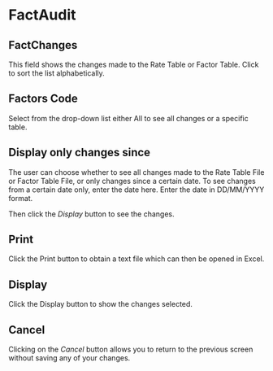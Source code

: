 # FactAudit



## FactChanges

This field shows the changes made to the Rate Table or Factor Table.
Click to sort the list alphabetically.

## Factors Code

Select from the drop-down list either All to see all changes or a
specific table.

## Display only changes since

The user can choose whether to see all changes made to the Rate Table
File or Factor Table File, or only changes since a certain date. To see
changes from a certain date only, enter the date here. Enter the date in
DD/MM/YYYY format.

Then click the _Display_ button to see the changes.

## Print

Click the Print button to obtain a text file which can then be opened in
Excel.

## Display

Click the Display button to show the changes selected.

## Cancel

Clicking on the _Cancel_ button allows you to return to the previous
screen without saving any of your changes.
